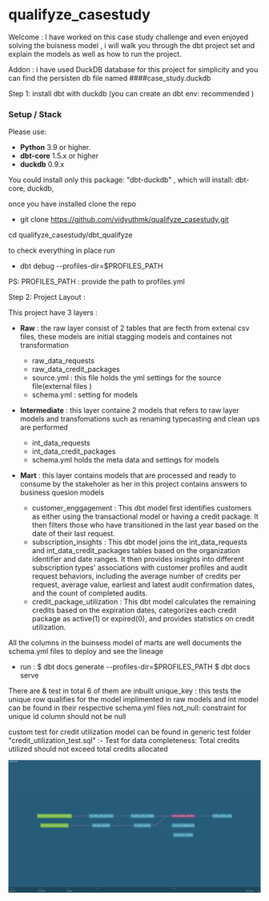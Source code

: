 # qualifyze_casestudy

Welcome :
I have worked on this case study challenge and even enjoyed solving the buisness model , i will walk you through the dbt project set and explain the models as well as how to run the project.

Addon : i have used DuckDB database for this project for simplicity and you can find the persisten db file named ####case_study.duckdb

Step 1: install dbt with duckdb (you can create an dbt env: recommended )

### Setup / Stack

Please use:

- **Python** 3.9 or higher.
- **dbt-core** 1.5.x or higher
- **duckdb** 0.9.x

You could install only this package: "dbt-duckdb"
, which will install: dbt-core, duckdb,

once you have installed clone the repo

- git clone https://github.com/vidyuthmk/qualifyze_casestudy.git

cd qualifyze_casestudy/dbt_qualifyze

to check everything in place run

- dbt debug --profiles-dir=$PROFILES_PATH

PS: PROFILES_PATH : provide the path to profiles.yml

Step 2: Project Layout :

This project have 3 layers :

- **Raw** : the raw layer consist of 2 tables that are fecth from extenal csv files, these models are initial stagging models and containes not transformation

  - raw_data_requests
  - raw_data_credit_packages
  - source.yml : this file holds the yml settings for the source file(external files )
  - schema.yml : setting for models

- **Intermediate** : this layer containe 2 models that refers to raw layer models and transfomations such as renaming typecasting and clean ups are performed

  - int_data_requests
  - int_data_credit_packages
  - schema.yml holds the meta data and settings for models

- **Mart** : this layer contains models that are processed and ready to consume by the stakeholer as her in this project contains answers to business quesion models
  - customer_enggagement : This dbt model first identifies customers as either using the transactional model or having a credit package. It then filters those who have transitioned in the last year based on the date of their last request.
  - subscription_insights : This dbt model joins the int_data_requests and int_data_credit_packages tables based on the organization identifier and date ranges. It then provides insights into different subscription types' associations with customer profiles and audit request behaviors, including the average number of credits per request, average value, earliest and latest audit confirmation dates, and the count of completed audits.
  - credit_package_utilization : This dbt model calculates the remaining credits based on the expiration dates, categorizes each credit package as active(1) or expired(0), and provides statistics on credit utilization.

All the columns in the buinsess model of marts are well documents the schema.yml files to deploy and see the lineage

- run : $ dbt docs generate --profiles-dir=$PROFILES_PATH
  $ dbt docs serve

There are & test in total 6 of them are inbuilt
unique_key : this tests the unique row qualifies for the model implimented in raw models and int model can be found in their respective schema.yml files
not_null: constraint for unique id column should not be null

custom test for credit utilization model can be found in generic test folder
"credit_utilization_test.sql" :- Test for data completeness: Total credits utilized should not exceed total credits allocated

![Alt text](image.png)
